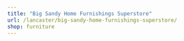 ```yaml
---
title: "Big Sandy Home Furnishings Superstore"
url: /lancaster/big-sandy-home-furnishings-superstore/
shop: furniture
---
```

